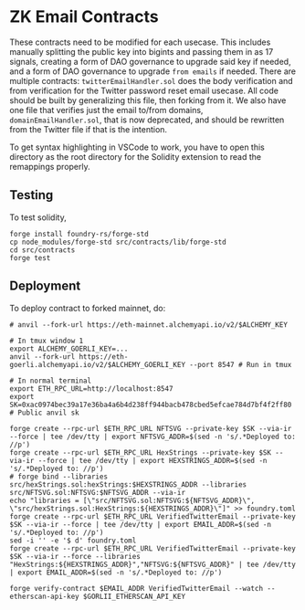 # ZK Email Contracts

These contracts need to be modified for each usecase. This includes manually splitting the public key into bigints and passing them in as 17 signals, creating a form of DAO governance to upgrade said key if needed, and a form of DAO governance to upgrade `from emails` if needed. There are multiple contracts: `twitterEmailHandler.sol` does the body verification and from verification for the Twitter password reset email usecase. All code should be built by generalizing this file, then forking from it. We also have one file that verifies just the email to/from domains, `domainEmailHandler.sol`, that is now deprecated, and should be rewritten from the Twitter file if that is the intention.

To get syntax highlighting in VSCode to work, you have to open this directory as the root directory for the Solidity extension to read the remappings properly.

## Testing

To test solidity,

```
forge install foundry-rs/forge-std
cp node_modules/forge-std src/contracts/lib/forge-std
cd src/contracts
forge test
```

## Deployment

To deploy contract to forked mainnet, do:

```
# anvil --fork-url https://eth-mainnet.alchemyapi.io/v2/$ALCHEMY_KEY

# In tmux window 1
export ALCHEMY_GOERLI_KEY=...
anvil --fork-url https://eth-goerli.alchemyapi.io/v2/$ALCHEMY_GOERLI_KEY --port 8547 # Run in tmux

# In normal terminal
export ETH_RPC_URL=http://localhost:8547
export SK=0xac0974bec39a17e36ba4a6b4d238ff944bacb478cbed5efcae784d7bf4f2ff80 # Public anvil sk

forge create --rpc-url $ETH_RPC_URL NFTSVG --private-key $SK --via-ir --force | tee /dev/tty | export NFTSVG_ADDR=$(sed -n 's/.*Deployed to: //p')
forge create --rpc-url $ETH_RPC_URL HexStrings --private-key $SK --via-ir --force | tee /dev/tty | export HEXSTRINGS_ADDR=$(sed -n 's/.*Deployed to: //p')
# forge bind --libraries src/hexStrings.sol:hexStrings:$HEXSTRINGS_ADDR --libraries src/NFTSVG.sol:NFTSVG:$NFTSVG_ADDR --via-ir
echo "libraries = [\"src/NFTSVG.sol:NFTSVG:${NFTSVG_ADDR}\", \"src/hexStrings.sol:HexStrings:${HEXSTRINGS_ADDR}\"]" >> foundry.toml
forge create --rpc-url $ETH_RPC_URL VerifiedTwitterEmail --private-key $SK --via-ir --force | tee /dev/tty | export EMAIL_ADDR=$(sed -n 's/.*Deployed to: //p')
sed -i '' -e '$ d' foundry.toml
forge create --rpc-url $ETH_RPC_URL VerifiedTwitterEmail --private-key $SK --via-ir --force --libraries "HexStrings:${HEXSTRINGS_ADDR}","NFTSVG:${NFTSVG_ADDR}" | tee /dev/tty | export EMAIL_ADDR=$(sed -n 's/.*Deployed to: //p')

forge verify-contract $EMAIL_ADDR VerifiedTwitterEmail --watch --etherscan-api-key $GORLII_ETHERSCAN_API_KEY
```
